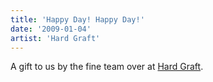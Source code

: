 ```yaml
---
title: 'Happy Day! Happy Day!'
date: '2009-01-04'
artist: 'Hard Graft'
---
```


A gift to us by the fine team over at <a href="http://hard-graft.net/">Hard Graft</a>.<br>